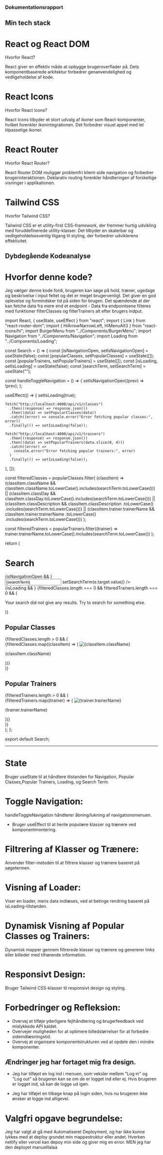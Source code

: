 ### Dokumentationsrapport

## Min tech stack

# React og React DOM

Hvorfor React?

React giver en effektiv måde at opbygge brugeroverflader på.
Dets komponentbaserede arkitektur forbedrer genanvendelighed og vedligeholdelse af kode.

# React Icons

Hvorfor React Icons?

React Icons tilbyder et stort udvalg af ikoner som React-komponenter, hvilket forenkler ikonintegrationen.
Det forbedrer visuel appel med let tilpasselige ikoner.

# React Router

Hvorfor React Router?

React Router DOM muliggør problemfri klient-side navigation og forbedrer brugerinteraktionen.
Deklarativ routing forenkler håndteringen af forskellige visninger i applikationen.

# Tailwind CSS

Hvorfor Tailwind CSS?

Tailwind CSS er et utility-first CSS-framework, der fremmer hurtig udvikling med foruddefinerede utility-klasser.
Det tilbyder en skalerbar og vedligeholdelsesvenlig tilgang til styling, der forbedrer udviklerens effektivitet.

## Dybdegående Kodeanalyse

# Hvorfor denne kode?

Jeg vælger denne kode fordi, brugeren kan søge på hold, træner, ugedage og beskrivelse i input feltet og det er meget brugervenligt. Det giver en god oplevelse og formindsker tid på siden for brugen. Det spændende at der kan fetche data fra mere end et endpoint - Data fra endpointsene filteres med funktioner filterClasses og filterTrainers alt efter brugers indput.

import React, { useState, useEffect } from "react";
import { Link } from "react-router-dom";
import { HiArrowNarrowLeft, HiMenuAlt3 } from "react-icons/hi";
import BurgerMenu from "../Components/BurgerMenu";
import Navigation from "../Components/Navigation";
import Loading from "../Components/Loading";

const Search = () => {
const [isNavigationOpen, setIsNavigationOpen] = useState(false);
const [popularClasses, setPopularClasses] = useState([]);
const [popularTrainers, setPopularTrainers] = useState([]);
const [isLoading, setIsLoading] = useState(false);
const [searchTerm, setSearchTerm] = useState("");

const handleToggleNavigation = () => {
setIsNavigationOpen((prev) => !prev);
};

useEffect(() => {
setIsLoading(true);

    fetch("http://localhost:4000/api/v1/classes")
      .then((response) => response.json())
      .then((data) => setPopularClasses(data))
      .catch((error) => console.error("Error fetching popular classes:", error))
      .finally(() => setIsLoading(false));

    fetch("http://localhost:4000/api/v1/trainers")
      .then((response) => response.json())
      .then((data) => setPopularTrainers(data.slice(0, 4)))
      .catch((error) =>
        console.error("Error fetching popular trainers:", error)
      )
      .finally(() => setIsLoading(false));

}, []);

const filteredClasses = popularClasses.filter(
(classItem) =>
(classItem.className &&
classItem.className.toLowerCase().includes(searchTerm.toLowerCase())) ||
(classItem.classDay &&
classItem.classDay.toLowerCase().includes(searchTerm.toLowerCase())) ||
(classItem.classDescription &&
classItem.classDescription
.toLowerCase()
.includes(searchTerm.toLowerCase())) ||
(classItem.trainer.trainerName &&
classItem.trainer.trainerName
.toLowerCase()
.includes(searchTerm.toLowerCase()))
);

const filteredTrainers = popularTrainers.filter((trainer) =>
trainer.trainerName.toLowerCase().includes(searchTerm.toLowerCase())
);

return (

<div className="m-4">
<div className="flex items-center justify-between p-2">
<Link to="/home">
<HiArrowNarrowLeft className="text-2xl cursor-pointer text-gray-500" />
</Link>
<h1 className="text-2xl">Search</h1>
{isNavigationOpen && <Navigation onClose={handleToggleNavigation} />}
<BurgerMenu />
</div>
<div>
<input
type="text"
className="border border-gray-300 h-[50px] p-6 mt-6 rounded-full w-full"
placeholder="Search"
value={searchTerm}
onChange={(e) => setSearchTerm(e.target.value)}
/>
</div>
{isLoading && <Loading />}
{filteredClasses.length === 0 && filteredTrainers.length === 0 && (
<p className="text-yellow-400 mt-4 text-center">
Your search did not give any results. Try to search for something
else.
</p>
)}
<h2 className="text-xl font-bold mt-6">Popular Classes</h2>
{filteredClasses.length > 0 && (
<div className="flex overflow-x-auto mt-2 no-scrollbar">
{filteredClasses.map((classItem) => (
<Link
key={classItem.id}
to={`/class/${classItem.id}`}
className="m-2 relative" >
<img
                src={classItem.asset.url}
                alt={classItem.className}
                className="min-w-[129px] min-h-[144px] rounded-xl object-cover"
              />
<p className="absolute bottom-0 left-0 font-bold text-xs bg-yellow-400 w-[129px] h-[48px] p-2 rounded-tr-[30px] rounded-bl-[10px]">
{classItem.className}
</p>
</Link>
))}
</div>
)}
<h2 className="text-xl font-bold mt-6">Popular Trainers</h2>
{filteredTrainers.length > 0 && (
<div className="flex flex-col mt-2">
{filteredTrainers.map((trainer) => (
<Link
key={trainer.id}
to={`/class/${trainer.id}`}
className="m-2 flex items-center" >
<img
                src={trainer.asset.url}
                alt={trainer.trainerName}
                className="w-[88px] h-[88px] rounded-xl object-cover"
              />
<p className="ml-2">{trainer.trainerName}</p>
</Link>
))}
</div>
)}
</div>
);
};

export default Search;

---

# State

Bruger useState til at håndtere tilstanden for Navigation, Popular Classes,Popular Trainers, Loading, og Search Term.

# Toggle Navigation:

handleToggleNavigation håndterer åbning/lukning af navigationsmenuen.

- Bruger useEffect til at hente populære klasser og trænere ved komponentmontering.

# Filtrering af Klasser og Trænere:

Anvender filter-metoden til at filtrere klasser og trænere baseret på søgetermen.

# Visning af Loader:

Viser en loader, mens data indlæses, ved at betinge rendring baseret på isLoading-tilstanden.

# Dynamisk Visning af Popular Classes og Trainers:

Dynamisk mapper gennem filtrerede klasser og trænere og genererer links eller billeder med tilhørende information.

# Responsivt Design:

Bruger Tailwind CSS-klasser til responsivt design og styling.

# Forbedringer og Refleksion:

- Overvej at tilføje yderligere fejlhåndtering og brugerfeedback ved mislykkede API kaldet.
- Overvejer muligheden for at optimere billedstørrelser for at forbedre sideindlæsningstid.
- Overvej at organisere komponentstrukturen ved at opdele den i mindre komponenter.

## Ændringer jeg har fortaget mig fra design.

- Jeg har tilføjet en log ind i menuen, som veksler mellem "Log in" og "Log out" så brugeren kan se om de er logget ind eller ej. Hvis brugeren er logget ind, så kan de logge ud igen.

- Jeg har tilføjet en tilbage knap på login siden, hvis nu brugeren ikke ønsker at logge ind alligevel.

# Valgfri opgave begrundelse:

Jeg har valgt at gå med Automatiseret Deployment, og har ikke kunne lykkes med at deploy grundet min mappestruktur eller andet. Hverken netlify eller vercel kan depoy min side og giver mig en error. MEN jeg har den deployet manuelllalaa
